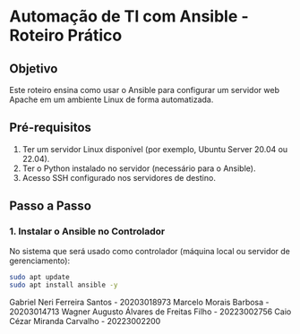 # Automação de TI com Ansible - Roteiro Prático

## Objetivo
Este roteiro ensina como usar o Ansible para configurar um servidor web Apache em um ambiente Linux de forma automatizada.

## Pré-requisitos

1. Ter um servidor Linux disponível (por exemplo, Ubuntu Server 20.04 ou 22.04).
2. Ter o Python instalado no servidor (necessário para o Ansible).
3. Acesso SSH configurado nos servidores de destino.

## Passo a Passo

### 1. Instalar o Ansible no Controlador
No sistema que será usado como controlador (máquina local ou servidor de gerenciamento):
```bash
sudo apt update
sudo apt install ansible -y
```



Gabriel Neri Ferreira Santos - 20203018973
Marcelo Morais Barbosa - 20203014713
Wagner Augusto Álvares de Freitas Filho - 20223002756
Caio Cézar Miranda Carvalho - 20223002200
